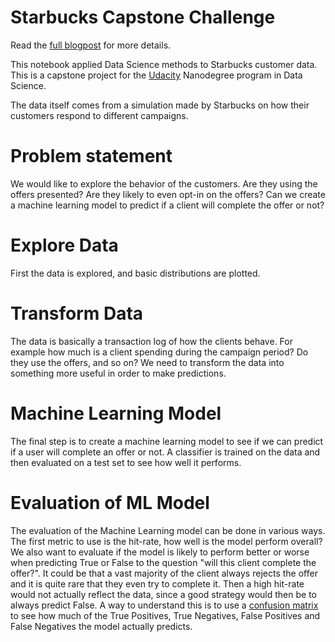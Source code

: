 # Starbucks Capstone Challenge
Read the [full blogpost](https://medium.com/@cerion42/starbucks-capstone-challenge-c5f324e7f831) for more details.

This notebook applied Data Science methods to Starbucks customer data. This is a capstone project for the [Udacity](https://www.udacity.com/) Nanodegree program in Data Science.

The data itself comes from a simulation made by Starbucks on how their customers respond to different campaigns.

# Problem statement
We would like to explore the behavior of the customers. Are they using the offers presented? Are they likely to even opt-in on the offers? 
Can we create a machine learning model to predict if a client will complete the offer or not?

# Explore Data
First the data is explored, and basic distributions are plotted.  

# Transform Data
The data is basically a transaction log of how the clients behave. For example how much is a client spending during the campaign period? Do they use the offers, and so on? We need to transform the data into something more useful in order to make predictions.

# Machine Learning Model
The final step is to create a machine learning model to see if we can predict if a user will complete an offer or not. A classifier is trained on the data and then evaluated on a test set to see how well it performs.

# Evaluation of ML Model
The evaluation of the Machine Learning model can be done in various ways. The first metric to use is the hit-rate, how well is the model perform overall? We also want to evaluate if the model is likely to perform better or worse when predicting True or False to the question "will this client complete the offer?". It could be that a vast majority of the client always rejects the offer and it is quite rare that they even try to complete it. Then a high hit-rate would not actually reflect the data, since a good strategy would then be to always predict False. A way to understand this is to use a [confusion matrix](https://en.wikipedia.org/wiki/Confusion_matrix) to see how much of the True Positives, True Negatives, False Positives and False Negatives the model actually predicts.




